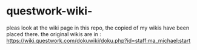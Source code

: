 # questwork-wiki-

pleas look at the wiki page in this repo, the copied of my wikis have been placed there.
the original wikis are in : https://wiki.questwork.com/dokuwiki/doku.php?id=staff:ma_michael:start
